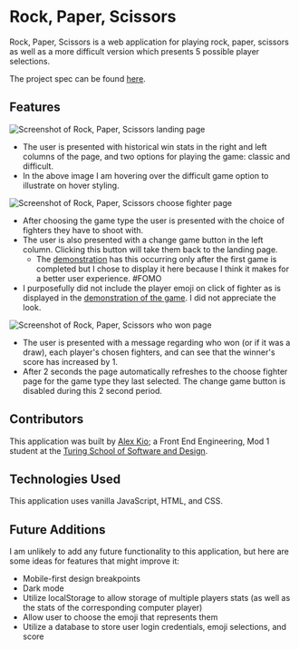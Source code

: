 # Rock, Paper, Scissors

Rock, Paper, Scissors is a web application for playing rock, paper, scissors as well as a more difficult version which presents 5 possible player selections.

The project spec can be found [here](https://frontend.turing.edu/projects/module-1/rock-paper-scissors-solo.html).

## Features

![Screenshot of Rock, Paper, Scissors landing page](https://user-images.githubusercontent.com/12686237/116107336-f1577f00-a680-11eb-88aa-738433386204.png)
* The user is presented with historical win stats in the right and left columns of the page, and two options for playing the game: classic and difficult.
* In the above image I am hovering over the difficult game option to illustrate on hover styling.

![Screenshot of Rock, Paper, Scissors choose fighter page](https://user-images.githubusercontent.com/12686237/116107403-02a08b80-a681-11eb-89c8-977fae2683e9.png)
* After choosing the game type the user is presented with the choice of fighters they have to shoot with.
* The user is also presented with a change game button in the left column. Clicking this button will take them back to the landing page.
  * The [demonstration](https://www.youtube.com/watch?v=a2M5h1B9DQQ) has this occurring only after the first game is completed but I chose to display it here because I think it makes for a better user experience. #FOMO
* I purposefully did not include the player emoji on click of fighter as is displayed in the [demonstration of the game](https://www.youtube.com/watch?v=a2M5h1B9DQQ). I did not appreciate the look.

![Screenshot of Rock, Paper, Scissors who won page](https://user-images.githubusercontent.com/12686237/116107452-0b915d00-a681-11eb-83a9-d2b00df40f4c.png)
* The user is presented with a message regarding who won (or if it was a draw), each player's chosen fighters, and can see that the winner's score has increased by 1.
* After 2 seconds the page automatically refreshes to the choose fighter page for the game type they last selected. The change game button is disabled during this 2 second period.

## Contributors

This application was built by [Alex Kio](https://github.com/alexmkio/); a Front End Engineering, Mod 1 student at the [Turing School of Software and Design](https://turing.io/).

## Technologies Used

This application uses vanilla JavaScript, HTML, and CSS.

## Future Additions

I am unlikely to add any future functionality to this application, but here are some ideas for features that might improve it:

* Mobile-first design breakpoints
* Dark mode
* Utilize localStorage to allow storage of multiple players stats (as well as the stats of the corresponding computer player)
* Allow user to choose the emoji that represents them
* Utilize a database to store user login credentials, emoji selections, and score
